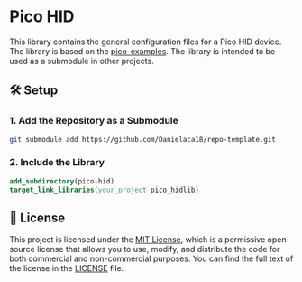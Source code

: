 # Pico HID

This library contains the general configuration files for a Pico HID device. The library is based on the [pico-examples](https://github.com/raspberrypi/pico-examples/). The library is intended to be used as a submodule in other projects.

## 🛠️ Setup

### 1. Add the Repository as a Submodule
```bash
git submodule add https://github.com/Danielaca18/repo-template.git
```

### 2. Include the Library
```cmake
add_subdirectory(pico-hid)
target_link_libraries(your_project pico_hidlib)
```

## 💼 License
This project is licensed under the [MIT License](LICENSE), which is a permissive open-source license that allows you to use, modify, and distribute the code for both commercial and non-commercial purposes. You can find the full text of the license in the [LICENSE](LICENSE) file.